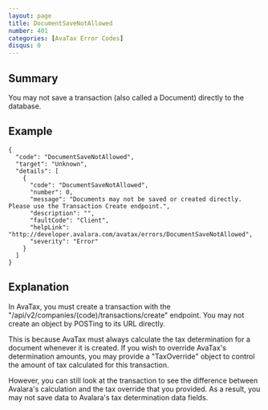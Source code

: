 ```yaml
---
layout: page
title: DocumentSaveNotAllowed
number: 401
categories: [AvaTax Error Codes]
disqus: 0
---
```


## Summary

You may not save a transaction (also called a Document) directly to the database.

## Example

    {
      "code": "DocumentSaveNotAllowed",
      "target": "Unknown",
      "details": [
        {
          "code": "DocumentSaveNotAllowed",
          "number": 0,
          "message": "Documents may not be saved or created directly.  Please use the Transaction Create endpoint.",
          "description": "",
          "faultCode": "Client",
          "helpLink": "http://developer.avalara.com/avatax/errors/DocumentSaveNotAllowed",
          "severity": "Error"
        }
      ]
    }

## Explanation

In AvaTax, you must create a transaction with the "/api/v2/companies/(code)/transactions/create" endpoint.  You may not create an object by POSTing to its URL directly.

This is because AvaTax must always calculate the tax determination for a document whenever it is created.  If you wish to override AvaTax's determination amounts, you may provide a "TaxOverride" object to control the amount of tax calculated for this transaction.  

However, you can still look at the transaction to see the difference between Avalara's calculation and the tax override that you provided.  As a result, you may not save data to Avalara's tax determination data fields.
